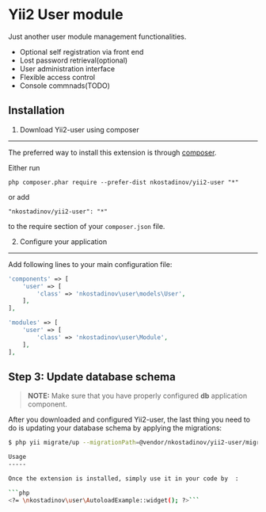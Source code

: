 Yii2 User module 
==========================
Just another user module management functionalities.

* Optional self registration via front end
* Lost password retrieval(optional)
* User administration interface
* Flexible access control
* Console commnads(TODO)

Installation
------------

1. Download Yii2-user using composer
--------------------------

The preferred way to install this extension is through [composer](http://getcomposer.org/download/).

Either run

```
php composer.phar require --prefer-dist nkostadinov/yii2-user "*"
```

or add

```
"nkostadinov/yii2-user": "*"
```

to the require section of your `composer.json` file.

2. Configure your application
-------------------------

Add following lines to your main configuration file:

```php
'components' => [
    'user' => [
        'class' => 'nkostadinov\user\models\User',
    ],
],
```

```php
'modules' => [
    'user' => [
        'class' => 'nkostadinov\user\Module',
    ],
],
```

Step 3: Update database schema
------------------------------

> **NOTE:** Make sure that you have properly configured **db** application component.

After you downloaded and configured Yii2-user, the last thing you need to do is updating your database schema by
applying the migrations:

```bash
$ php yii migrate/up --migrationPath=@vendor/nkostadinov/yii2-user/migrations

Usage
-----

Once the extension is installed, simply use it in your code by  :

```php
<?= \nkostadinov\user\AutoloadExample::widget(); ?>```